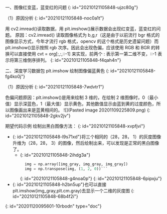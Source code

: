 一、图像红变蓝，蓝变红的问题
{: id="20210121105848-ujzc80g"}

（1）原因分析
{: id="20210121105848-noc0a1t"}

用 cv2.imread()读取数据，用 plt.imshow()展示数据会出现红变蓝，蓝变红的问题。
原因：cv2.imread() 读取图像格式为 b,g,r（这是由于以前流行 bgr 格式的图像显示方式，今年才流行 rgb 格式，opencv 的这个格式是历史遗留问题）而 plt.imshow()显示按照 rgb 次序。因此会出现色偏，应该使用
RGB 和 BGR 的转换可以直接使用 cvt = org[:,:,::-1] 来实现，前两个 : 表示第一第二维不变，::-1 表示将第三维倒序排列。
{: id="20210121105848-f4qah4n"}

二、深度学习数据包 plt.imshow 绘制图像偏蓝黄色
{: id="20210121105848-fg4ko0j"}

（1）原因分析
{: id="20210121105848-7wdvtr1"}

色偏问题原因：plt.imshow()是用来绘制 3 维的，在绘制 2 维图像时，0（最小值）显示深蓝色，1（最大值）显示黄色，其他数值显示由蓝到黄的过度颜色，所以图像画出来是蓝黄相间的。
![](Pasted image 20201109225809.png)
{: id="20210121105848-2gkv2jv"}

期望代码示例
绘制出黑白图像方法：
{: id="20210121105848-xvpfjvi"}

* {: id="20210121105848-l9s71xd"}将三个相同的（28，28， 1）的灰度图像升维为（28，28， 3）的图像，然后绘制出来，可以发现是正常的黑白图像了。
  * {: id="20210121105848-2ihdg3a"}
    ```python
      img = np.array([img_gray, img_gray, img_gray])
      img = np.transpose(img, (1, 2, 0))```

    ```
    {: id="20210121105848-g4noa0p"}
  {: id="20210121105848-6pipxju"}
* {: id="20210121105848-h2bn5up"}也可以直接 plt.imshow(img_gray,plt.cm.gray)去显示一个二维的灰度图
{: id="20210121105848-68b4f2i"}


{: id="20201120095601-10rbodn" type="doc"}
